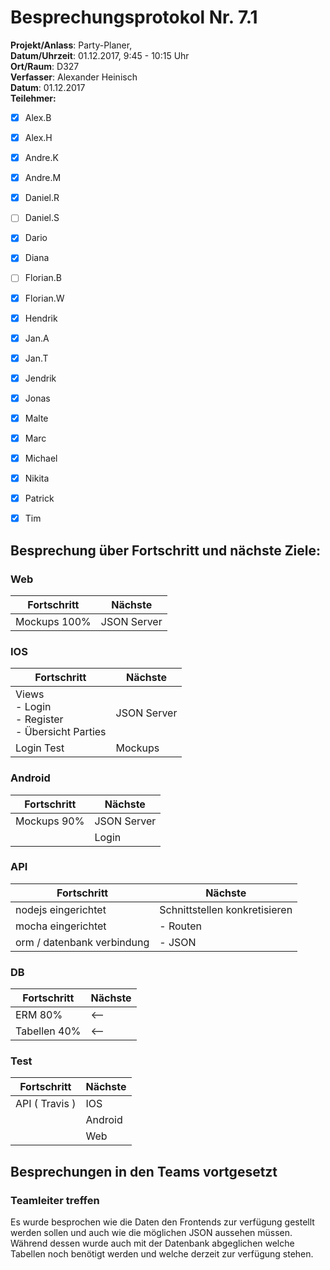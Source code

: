 # Besprechungsprotokol Nr. 7.1

**Projekt/Anlass**: Party-Planer,  
**Datum/Uhrzeit**: 01.12.2017, 9:45 - 10:15 Uhr  
**Ort/Raum**: D327  
**Verfasser**: Alexander Heinisch  
**Datum**: 01.12.2017  
**Teilehmer:**

- [x] Alex.B
- [x] Alex.H
- [x] Andre.K
- [x] Andre.M
- [x] Daniel.R
- [ ] Daniel.S
- [x] Dario
- [x] Diana
- [ ] Florian.B
- [x] Florian.W
- [x] Hendrik
- [x] Jan.A
- [x] Jan.T
- [x] Jendrik
- [x] Jonas
- [x] Malte
- [x] Marc
- [x] Michael
- [x] Nikita
- [x] Patrick
- [x] Tim


## Besprechung über Fortschritt und nächste Ziele:

### Web

| Fortschritt  | Nächste     |
| ------------ | ----------- |
| Mockups 100% | JSON Server |

### IOS

| Fortschritt                              | Nächste     |
| ---------------------------------------- | ----------- |
| Views<br />- Login<br />- Register<br />- Übersicht Parties | JSON Server |
| Login Test                               | Mockups     |

### Android

| Fortschritt | Nächste     |
| ----------- | ----------- |
| Mockups 90% | JSON Server |
|             | Login       |

### API

| Fortschritt                | Nächste                       |
| -------------------------- | ----------------------------- |
| nodejs eingerichtet        | Schnittstellen konkretisieren |
| mocha eingerichtet         | - Routen                      |
| orm / datenbank verbindung | - JSON                        |

### DB

| Fortschritt  | Nächste |
| ------------ | ------- |
| ERM 80%      | <--     |
| Tabellen 40% | <--     |

### Test

| Fortschritt    | Nächste |
| -------------- | ------- |
| API ( Travis ) | IOS     |
|                | Android |
|                | Web     |

## Besprechungen in den Teams vortgesetzt

### Teamleiter treffen 

Es wurde besprochen wie die Daten den Frontends zur verfügung gestellt werden sollen und auch wie die möglichen JSON aussehen müssen. Während dessen wurde auch mit der Datenbank abgeglichen welche Tabellen noch benötigt werden und welche derzeit zur verfügung stehen.